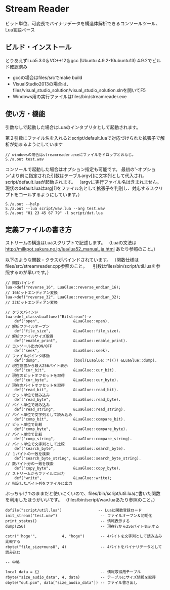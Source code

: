 # Stream Reader

ビット単位、可変長でバイナリデータを構造体解析できるコンソールツール、Lua言語ベース

## ビルド・インストール
とりあえずLua5.3.0＆VC++12＆gcc (Ubuntu 4.9.2-10ubuntu13) 4.9.2でビルド確認済み
* gccの場合はfiles/srcでmake build
* VisualStudio2013の場合は、files/visual_studio_solution/visual_studio_solution.slnを開いてF5
* Windows用の実行ファイルはfiles/bin/streamreader.exe


## 使い方・機能
引数なしで起動した場合はLuaのインタプリタとして起動されます。

第２引数にファイル名を入れるとscript/default.luaで対応づけられた拡張子で解析が始まるようにしています

    // windowsの場合はstreamreader.exeにファイルをドロップとおなじ。
    S./a.out test.wav
    
コンソールで起動した場合はオプション指定も可能です。
最初の'-オプション'より前に指定された引数はテーブルargv[]に文字列として代入され、script/default.luaが起動されます。
（argvに実行ファイル名は含まれません。現状のdefault.luaはarg[1]をファイル名として拡張子を判別し、対応するスクリプトをコールするようにしています。）

    S./a.out --help
    S./a.out --lua script/wav.lua --arg test.wav
    S./a.out "01 23 45 67 79" -l script/dat.lua

## 定義ファイルの書き方

ストリームの構造はLuaスクリプトで記述します。
（Luaの文法は http://milkpot.sakura.ne.jp/lua/lua52_manual_ja.html あたり参照のこと。）

以下のような関数・クラスがバインドされています。
（関数仕様はfiles/src/streamreader.cpp参照のこと。
　引数はfiles/bin/script/util.luaを参照するのが早いです。）

    // 関数バインド
    lua->def("reverse_16", LuaGlue::reverse_endian_16);                       // 16ビットエンディアン変換
    lua->def("reverse_32", LuaGlue::reverse_endian_32);                       // 32ビットエンディアン変換

    // クラスバインド
    lua->def_class<LuaGlue>("Bitstream")->
    	def("open",               &LuaGlue::open).                            // 解析ファイルオープン
    	def("file_size",          &LuaGlue::file_size).                       // 解析ファイルサイズ取得
    	def("enable_print",       &LuaGlue::enable_print).                    // コンソール出力ON/OFF
    	def("seek",               &LuaGlue::seek).                            // ファイルポインタ移動
    	def("dump",               (bool(LuaGlue::*)()) &LuaGlue::dump).       // 現在位置から最大256バイト表示
    	def("cur_bit",            &LuaGlue::cur_bit).                         // 現在のビットオフセットを取得
    	def("cur_byte",           &LuaGlue::cur_byte).                        // 現在のバイトオフセットを取得
    	def("read_bit",           &LuaGlue::read_bit).                        // ビット単位で読み込み
    	def("read_byte",          &LuaGlue::read_byte).                       // バイト単位で読み込み
    	def("read_string",        &LuaGlue::read_string).                     // バイト単位で文字列として読み込み
    	def("comp_bit",           &LuaGlue::compare_bit).                     // ビット単位で比較
    	def("comp_byte",          &LuaGlue::compare_byte).                    // バイト単位で比較
    	def("comp_string",        &LuaGlue::compare_string).                  // バイト単位で文字列として比較
    	def("search_byte",        &LuaGlue::search_byte).                     // １バイトの一致を検索
    	def("search_byte_string", &LuaGlue::search_byte_string).              // 数バイト分の一致を検索
    	def("copy_byte",          &LuaGlue::copy_byte).                       // ストリームからファイルに出力
    	def("write",              &LuaGlue::write);                           // 指定したバイト列をファイルに出力

ぶっちゃけ↑のままだと使いにくいので、files/bin/script/util.luaに書いた関数を利用したほうがいいです。
（files/bin/script/wav.luaあたり参照のこと。）

    dofile("script/util.lua")                -- Luaに関数登録ロード
    init_stream("test.wav")                   -- ファイルオープン＆初期化
    print_status()                            -- 情報表示する
    dump(256)                                 -- 現在行から256バイト表示する 
    
    cstr("'hoge'",           4, "hoge")       -- 4バイトを文字列として読み込み比較する
    rbyte("file_size+muns8", 4)               -- 4バイトをバイナリデータとして読み込む

    -- 中略

    local data = {}                           -- 情報取得用テーブル
    rbyte("size_audio_data", 4, data)         -- テーブルにサイズ情報を取得
    obyte("out.pcm", data["size_audio_data"]) -- ファイル書き出し
